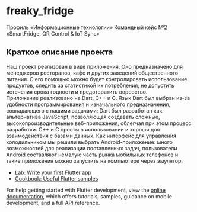 # freaky_fridge

Профиль «Информационные технологии»
Командный кейс №2 «SmartFridge: QR Control & IoT Sync»

## Краткое описание проекта

Наш проект реализован в виде приложения. Оно предназначено для менеджеров ресторанов, кафе и других заведений общественного питания. С его помощью можно будет контролировать использование продуктов, следить за статистикой их потребления, не допустить истечения срока годности и предотвратить воровство.   
Приложение реализовано на Dart, C++ и C. Язык Dart был выбран из-за удобности программирования и изначального предназначения, совпадающего с нашими задачами: Dart был разработан как альтернатива JavaScript, позволяющая создавать сложные, высокопроизводительные веб-приложения, облегчая при этом процесс разработки. C++ и C просты в использовании и хороши для взаимодействия с базами данных. Как интерфейс для управления холодильником мы решили выбрать Android-приложение: много возможностей для реализации поставленных задач, пользователи Android составляют немалую часть рынка мобильных телефонов и такие приложения можно запустить на компьютере через эмулятор. 


- [Lab: Write your first Flutter app](https://docs.flutter.dev/get-started/codelab)
- [Cookbook: Useful Flutter samples](https://docs.flutter.dev/cookbook)

For help getting started with Flutter development, view the
[online documentation](https://docs.flutter.dev/), which offers tutorials,
samples, guidance on mobile development, and a full API reference.

